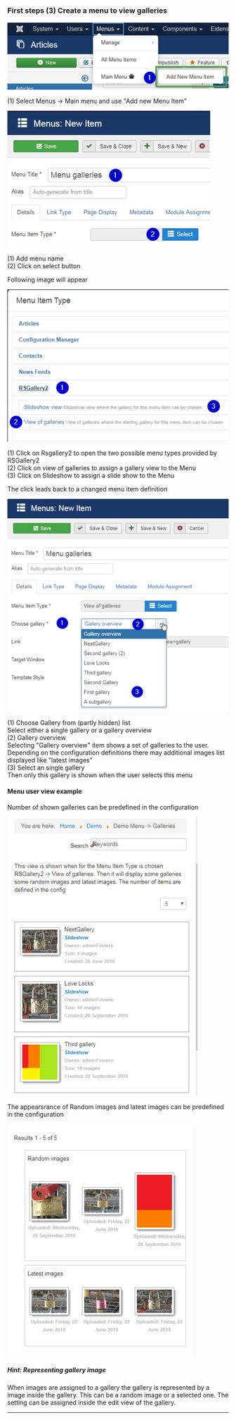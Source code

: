 ### First steps (3) Create a menu to view galleries

 ![Control base buttons. galleries marked](https://github.com/RSGallery2/RSGallery2_Project/blob/master/Documentation/J3x/ImagesUsedInDoc/menu.add4Gallery.png?raw=true)

 (1) Select Menus -> Main menu and use "Add new Menu Item"

 ![Control base buttons. galleries marked](https://github.com/RSGallery2/RSGallery2_Project/blob/master/Documentation/J3x/ImagesUsedInDoc/menu.add4Gallery.SelectType.01.png?raw=true)

 (1) Add menu name<br>
 (2) Click on select button

Following image will appear

![Control base buttons. galleries marked](https://github.com/RSGallery2/RSGallery2_Project/blob/master/Documentation/J3x/ImagesUsedInDoc/menu.add4Gallery.SelectType.02.png?raw=true)

(1) Click on Rsgallery2 to open the two possible menu types provided by RSGallery2<br>
(2) Click on view of galleries to assign a gallery view to the Menu<br>
(3) Click on Slideshow to assign a slide show to the Menu

The click leads back to a changed menu item definition

![Control base buttons. galleries marked](https://github.com/RSGallery2/RSGallery2_Project/blob/master/Documentation/J3x/ImagesUsedInDoc/menu.add4Gallery.SelectGallery.png?raw=true)

(1) Choose Gallery from (partly hidden) list<br>
   Select either a single gallery or a gallery overview <br>
(2) Gallery overview
<br>Selecting "Gallery overview" item shows a set of galleries to the user. Depending on the configuration definitions   there may additional images list displayed like "latest images"<br>
(3) Select an single gallery
<br>Then only this gallery is shown when the user selects this menu

#### Menu user view example

Number of shown galleries can be predefined in the configuration

![Control baase buttons. galleries marked](https://github.com/RSGallery2/RSGallery2_Project/blob/master/Documentation/J3x/ImagesUsedInDoc/menu.add4Gallery.userView.top.png?raw=true)

The appearsrance of Random images and latest images can be predefined in the configuration

![Control base buttons. galleries marked](https://github.com/RSGallery2/RSGallery2_Project/blob/master/Documentation/J3x/ImagesUsedInDoc/menu.add4Gallery.userView.bottom.png?raw=true)

##### Hint: Representing gallery image

When images are assigned to a gallery the gallery is represented by a image inside the gallery. This can be a random image or a selected one. The setting can be assigned inside the edit view of the gallery.

---
